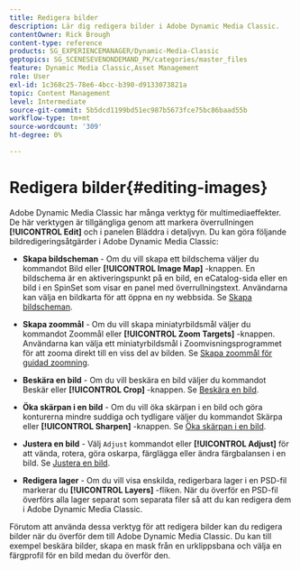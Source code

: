 ```yaml
---
title: Redigera bilder
description: Lär dig redigera bilder i Adobe Dynamic Media Classic.
contentOwner: Rick Brough
content-type: reference
products: SG_EXPERIENCEMANAGER/Dynamic-Media-Classic
geptopics: SG_SCENESEVENONDEMAND_PK/categories/master_files
feature: Dynamic Media Classic,Asset Management
role: User
exl-id: 1c368c25-78e6-4bcc-b390-d9133073821a
topic: Content Management
level: Intermediate
source-git-commit: 5b5dcd1199bd51ec987b5673fce75bc86baad55b
workflow-type: tm+mt
source-wordcount: '309'
ht-degree: 0%

---
```


# Redigera bilder{#editing-images}

Adobe Dynamic Media Classic har många verktyg för multimediaeffekter. De här verktygen är tillgängliga genom att markera överrullningen **[!UICONTROL Edit]** och i panelen Bläddra i detaljvyn. Du kan göra följande bildredigeringsåtgärder i Adobe Dynamic Media Classic:

* **Skapa bildscheman** - Om du vill skapa ett bildschema väljer du kommandot Bild eller **[!UICONTROL Image Map]** -knappen. En bildschema är en aktiveringspunkt på en bild, en eCatalog-sida eller en bild i en SpinSet som visar en panel med överrullningstext. Användarna kan välja en bildkarta för att öppna en ny webbsida. Se [Skapa bildscheman](/help/using/creating-image-maps.md).

* **Skapa zoommål** - Om du vill skapa miniatyrbildsmål väljer du kommandot Zoommål eller **[!UICONTROL Zoom Targets]** -knappen. Användarna kan välja ett miniatyrbildsmål i Zoomvisningsprogrammet för att zooma direkt till en viss del av bilden. Se [Skapa zoommål för guidad zoomning](/help/using/creating-zoom-targets-guided-zoom.md).

* **Beskära en bild** - Om du vill beskära en bild väljer du kommandot Beskär eller **[!UICONTROL Crop]** -knappen. Se [Beskära en bild](/help/using/cropping-image.md).

* **Öka skärpan i en bild** - Om du vill öka skärpan i en bild och göra konturerna mindre suddiga och tydligare väljer du kommandot Skärpa eller **[!UICONTROL Sharpen]** -knappen. Se [Öka skärpan i en bild](/help/using/sharpening-image.md).

* **Justera en bild** - Välj `Adjust` kommandot eller **[!UICONTROL Adjust]** för att vända, rotera, göra oskarpa, färglägga eller ändra färgbalansen i en bild. Se [Justera en bild](/help/using/adjusting-image.md).

* **Redigera lager** - Om du vill visa enskilda, redigerbara lager i en PSD-fil markerar du **[!UICONTROL Layers]** -fliken. När du överför en PSD-fil överförs alla lager separat som separata filer så att du kan redigera dem i Adobe Dynamic Media Classic.

Förutom att använda dessa verktyg för att redigera bilder kan du redigera bilder när du överför dem till Adobe Dynamic Media Classic. Du kan till exempel beskära bilder, skapa en mask från en urklippsbana och välja en färgprofil för en bild medan du överför den.
